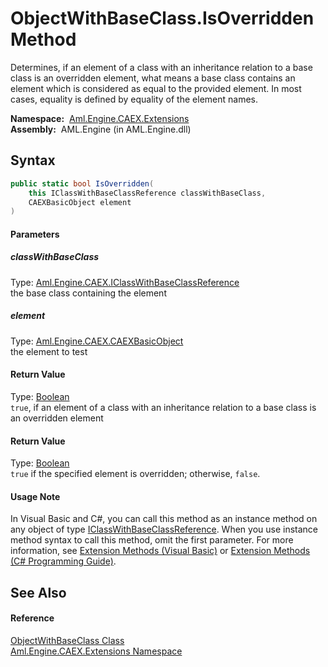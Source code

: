 ObjectWithBaseClass.IsOverridden Method
=======================================
Determines, if an element of a class with an inheritance relation to a base class is an overridden element, what means a base class contains an element which is considered as equal to the provided element. In most cases, equality is defined by equality of the element names.

  **Namespace:**  [Aml.Engine.CAEX.Extensions][1]  
  **Assembly:**  AML.Engine (in AML.Engine.dll)

Syntax
------

```csharp
public static bool IsOverridden(
	this IClassWithBaseClassReference classWithBaseClass,
	CAEXBasicObject element
)
```

#### Parameters

##### *classWithBaseClass*
Type: [Aml.Engine.CAEX.IClassWithBaseClassReference][2]  
the base class containing the element

##### *element*
Type: [Aml.Engine.CAEX.CAEXBasicObject][3]  
the element to test

#### Return Value
Type: [Boolean][4]  
`true`, if an element of a class with an inheritance relation to a base class is an overridden element 
#### Return Value
Type: [Boolean][4]  
`true` if the specified element is overridden; otherwise, `false`. 
#### Usage Note
In Visual Basic and C#, you can call this method as an instance method on any object of type [IClassWithBaseClassReference][2]. When you use instance method syntax to call this method, omit the first parameter. For more information, see [Extension Methods (Visual Basic)][5] or [Extension Methods (C# Programming Guide)][6].

See Also
--------

#### Reference
[ObjectWithBaseClass Class][7]  
[Aml.Engine.CAEX.Extensions Namespace][1]  

[1]: ../README.md
[2]: ../../Aml.Engine.CAEX/IClassWithBaseClassReference/README.md
[3]: ../../Aml.Engine.CAEX/CAEXBasicObject/README.md
[4]: https://docs.microsoft.com/dotnet/api/system.boolean
[5]: https://docs.microsoft.com/dotnet/visual-basic/programming-guide/language-features/procedures/extension-methods
[6]: https://docs.microsoft.com/dotnet/csharp/programming-guide/classes-and-structs/extension-methods
[7]: README.md
[8]: https://www.automationml.org
[9]: ../../icons/logoShade.png
